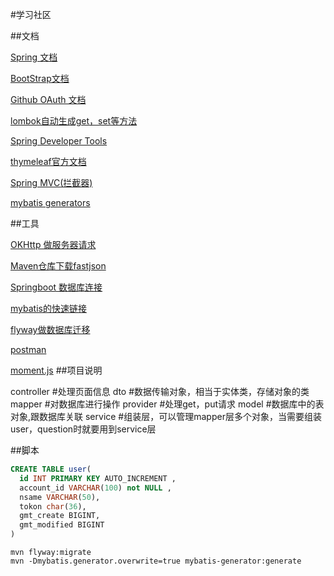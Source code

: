 #学习社区

##文档

[Spring 文档](https://spring.io/guides/gs/serving-web-content/)

[BootStrap文档](https://v3.bootcss.com/components/#navbar)

[Github OAuth 文档](https://developer.github.com/apps/building-oauth-apps/)

[lombok自动生成get，set等方法](https://projectlombok.org)

[Spring Developer Tools](https://docs.spring.io/spring-boot/docs/2.0.0.RC1/reference/htmlsingle/#using-boot-devtools)

[thymeleaf官方文档](https://www.thymeleaf.org/doc/tutorials/3.0/usingthymeleaf.html)

[Spring MVC(拦截器)](https://docs.spring.io/spring/docs/5.0.3.RELEASE/spring-framework-reference/web.html#mvc-handlermapping-interceptor)

[mybatis generators](http://mybatis.org/generator/)


##工具

[OKHttp 做服务器请求](https://square.github.io/okhttp/)

[Maven仓库下载fastjson](https://mvnrepository.com)

[Springboot 数据库连接](https://docs.spring.io/spring-boot/docs/2.2.0.RC1/reference/htmlsingle/)

[mybatis的快速链接](http://mybatis.org/spring-boot-starter/mybatis-spring-boot-autoconfigure/)

[flyway做数据库迁移](https://flywaydb.org/getstarted/firststeps/maven)

[postman](https://chrome.google.com/webstore/detail/coohjcphdfgbiolnekdpbcijmhambjff)

[moment.js](https://momentjs.com)
##项目说明

controller      #处理页面信息
dto             #数据传输对象，相当于实体类，存储对象的类
mapper          #对数据库进行操作
provider        #处理get，put请求
model           #数据库中的表对象,跟数据库关联
service         #组装层，可以管理mapper层多个对象，当需要组装user，question时就要用到service层

##脚本
```sql
CREATE TABLE user(
  id INT PRIMARY KEY AUTO_INCREMENT ,
  account_id VARCHAR(100) not NULL ,
  nsame VARCHAR(50),
  tokon char(36),
  gmt_create BIGINT,
  gmt_modified BIGINT
)
```
```
mvn flyway:migrate
mvn -Dmybatis.generator.overwrite=true mybatis-generator:generate
```

